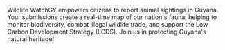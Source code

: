 Wildlife WatchGY empowers citizens to report animal sightings in Guyana. Your submissions create a real-time map of our nation's fauna, helping to monitor biodiversity, combat illegal wildlife trade, and support the Low Carbon Development Strategy (LCDS). Join us in protecting Guyana's natural heritage!
